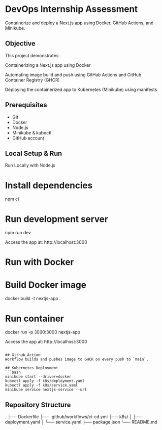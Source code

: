 # DevOps Internship Assessment
Containerize and deploy a Next.js app using Docker, GitHub Actions, and Minikube.

## Objective

This project demonstrates:

Containerizing a Next.js app using Docker

Automating image build and push using GitHub Actions and GitHub Container Registry (GHCR)

Deploying the containerized app to Kubernetes (Minikube) using manifests

## Prerequisites
- Git
- Docker
- Node.js
- Minikube & kubectl
- GitHub account

## Local Setup & Run
Run Locally with Node.js
# Install dependencies
npm ci

# Run development server
npm run dev

Access the app at:
http://localhost:3000

# Run with Docker
# Build Docker image
docker build -t nextjs-app .

# Run container
docker run -p 3000:3000 nextjs-app


Access the app at:
http://localhost:3000

```

## Github Action
Workflow builds and pushes image to GHCR on every push to `main`.

## Kubernetes Deployment
```bash
minikube start --driver=docker
kubectl apply -f k8s/deployment.yaml
kubectl apply -f k8s/service.yaml
minikube service nextjs-service --url
```

## Repository Structure
.
├── Dockerfile
├── .github/workflows/ci-cd.yml
├── k8s/
│   ├── deployment.yaml
│   └── service.yaml
├── package.json
└── README.md

